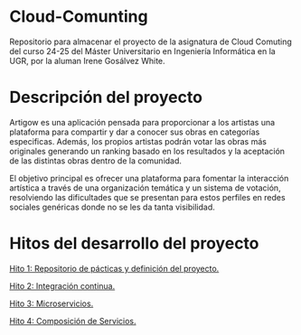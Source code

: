 # Cloud-Comunting
Repositorio para almacenar el proyecto de la asignatura de Cloud Comuting del curso 24-25 del Máster Universitario en Ingeniería Informática en la UGR, por la aluman Irene Gosálvez White.

# Descripción del proyecto
Artigow es una aplicación pensada para proporcionar a los artistas una plataforma para compartir y dar a conocer sus obras en categorías especificas. 
Además, los propios artistas podrán votar las obras más originales generando un ranking basado en los resultados y la aceptación de las distintas obras dentro de la comunidad.

El objetivo principal es ofrecer una plataforma para fomentar la interacción artística a través de una organización temática y un sistema de votación, resolviendo las dificultades que se presentan para estos perfiles en redes sociales genéricas donde no se les da tanta visibilidad.

# Hitos del desarrollo del proyecto
[Hito 1: Repositorio de pácticas y definición del proyecto.](Hitos/Hito1/hito1.md)

[Hito 2: Integración continua.](Hitos/Hito2/Hito2.md)

[Hito 3: Microservicios.](Hitos/Hito3/Hito3.md)

[Hito 4: Composición de Servicios.](Hitos/Hito3/Hito3.md)
